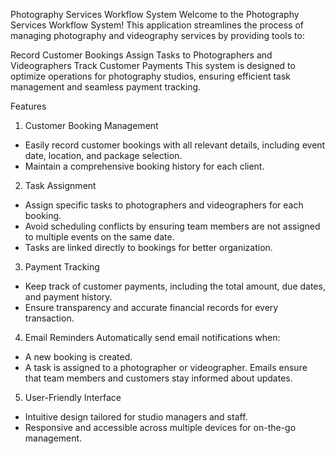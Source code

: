 Photography Services Workflow System
Welcome to the Photography Services Workflow System! This application streamlines the process of managing photography and videography services by providing tools to:

Record Customer Bookings
Assign Tasks to Photographers and Videographers
Track Customer Payments
This system is designed to optimize operations for photography studios, ensuring efficient task management and seamless payment tracking.

Features
1. Customer Booking Management
- Easily record customer bookings with all relevant details, including event date, location, and package selection.
- Maintain a comprehensive booking history for each client.

2. Task Assignment
- Assign specific tasks to photographers and videographers for each booking.
- Avoid scheduling conflicts by ensuring team members are not assigned to multiple events on the same date.
- Tasks are linked directly to bookings for better organization.

3. Payment Tracking
- Keep track of customer payments, including the total amount, due dates, and payment history.
- Ensure transparency and accurate financial records for every transaction.

4. Email Reminders
Automatically send email notifications when:
- A new booking is created.
- A task is assigned to a photographer or videographer.
Emails ensure that team members and customers stay informed about updates.

5. User-Friendly Interface
- Intuitive design tailored for studio managers and staff.
- Responsive and accessible across multiple devices for on-the-go management.


 
 

